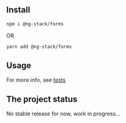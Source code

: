 ## Install

```bash
npm i @ng-stack/forms
```

OR

```bash
yarn add @ng-stack/forms
```

## Usage

For more info, see [tests](https://github.com/KostyaTretyak/ng-stack/blob/master/src/testing/forms/test.ts)

## The project status

No stable release for now, work in progress...
